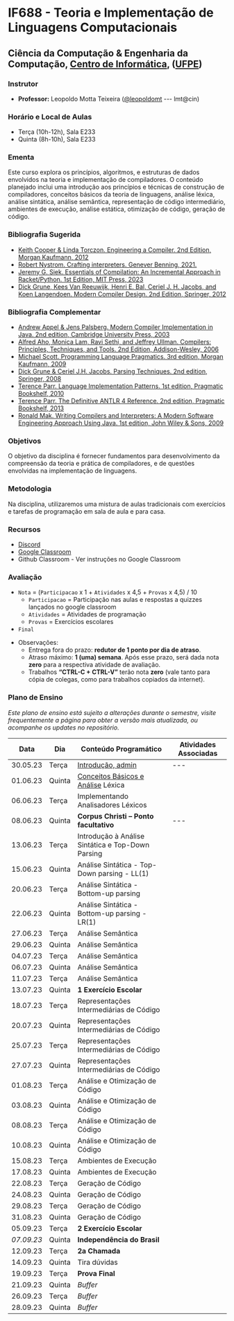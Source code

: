 # IF688 - Teoria e Implementação de Linguagens Computacionais

## Ciência da Computação & Engenharia da Computação, [Centro de Informática](http://www.cin.ufpe.br), ([UFPE](http://www.ufpe.br))

### Instrutor

* **Professor:** Leopoldo Motta Teixeira ([@leopoldomt](https://github.com/leopoldomt) --- lmt@cin)
  
### Horário e Local de Aulas

* Terça (10h-12h), Sala E233
* Quinta (8h-10h), Sala E233

### Ementa

Este curso explora os princípios, algoritmos, e estruturas de dados envolvidos na teoria e implementação de compiladores. 
O conteúdo planejado inclui uma introdução aos princípios e técnicas de construção de compiladores, conceitos básicos da teoria de linguagens, análise léxica, análise sintática, análise semântica, representação de código intermediário, ambientes de execução, análise estática, otimização de código, geração de código.

### Bibliografia Sugerida

- [Keith Cooper & Linda Torczon. Engineering a Compiler. 2nd Edition, Morgan Kaufmann, 2012](https://www.elsevier.com/books/engineering-a-compiler/cooper/978-0-12-088478-0)
- [Robert Nystrom. Crafting interpreters. Genever Benning, 2021.](https://craftinginterpreters.com/)
- [Jeremy G. Siek. Essentials of Compilation: An Incremental Approach in Racket/Python. 1st Edition, MIT Press, 2023](https://mitpress.mit.edu/9780262048248/essentials-of-compilation/)
- [Dick Grune, Kees Van Reeuwijk, Henri E. Bal, Ceriel J. H. Jacobs, and Koen Langendoen. Modern Compiler Design. 2nd Edition, Springer, 2012](https://dickgrune.com/Books/MCD_2nd_Edition/)

### Bibliografia Complementar
- [Andrew Appel & Jens Palsberg. Modern Compiler Implementation in Java. 2nd edition, Cambridge University Press, 2003](https://www.cs.princeton.edu/~appel/modern/java/)
- [Alfred Aho, Monica Lam, Ravi Sethi, and Jeffrey Ullman. Compilers: Principles, Techniques, and Tools. 2nd Edition, Addison-Wesley, 2006](http://dragonbook.stanford.edu)
- [Michael Scott. Programming Language Pragmatics. 3rd edition, Morgan Kaufmann, 2009](https://www.cs.rochester.edu/u/scott/pragmatics/3e/)
- [Dick Grune & Ceriel J.H. Jacobs. Parsing Techniques. 2nd edition, Springer, 2008](https://dickgrune.com/Books/PTAPG_2nd_Edition/)
- [Terence Parr. Language Implementation Patterns. 1st edition, Pragmatic Bookshelf, 2010](https://pragprog.com/book/tpdsl/language-implementation-patterns)
- [Terence Parr. The Definitive ANTLR 4 Reference. 2nd edition, Pragmatic Bookshelf, 2013](https://pragprog.com/book/tpantlr2/the-definitive-antlr-4-reference)
- [Ronald Mak. Writing Compilers and Interpreters: A Modern Software Engineering Approach Using Java. 1st edition, John Wiley & Sons, 2009](http://www.wiley.com/WileyCDA/WileyTitle/productCd-0470177071.html)

### Objetivos

O objetivo da disciplina é fornecer fundamentos para desenvolvimento da compreensão da teoria e prática de compiladores, e de questões envolvidas na implementação de linguagens.

### Metodologia

Na disciplina, utilizaremos uma mistura de aulas tradicionais com exercícios e tarefas de programação em sala de aula e para casa. 

### Recursos

- [Discord](https://discord.gg/QGTDeSVH)
- [Google Classroom](https://classroom.google.com/c/NTU0MjM5MDUwODI1?cjc=qshjvmw)
- Github Classroom - Ver instruções no Google Classroom


### Avaliação

* `Nota` = (`Participacao` x 1 + `Atividades` x 4,5 + `Provas` x 4,5) / 10 
  * `Participacao` = Participação nas aulas e respostas a quizzes lançados no google classroom
  * `Atividades` = Atividades de programação
  * `Provas` = Exercícios escolares
* `Final`

- Observações:
  - Entrega fora do prazo: **redutor de 1 ponto por dia de atraso**. 
  - Atraso máximo: **1 (uma) semana**. Após esse prazo, será dada nota **zero** para a respectiva atividade de avaliação.
  - Trabalhos **“CTRL-C + CTRL-V”** terão nota **zero** (vale tanto para cópia de colegas, como para trabalhos copiados da internet).

### Plano de Ensino

*Este plano de ensino está sujeito a alterações durante o semestre, visite frequentemente a página para obter a versão mais atualizada, ou acompanhe os updates no repositório.*


| Data | Dia | Conteúdo Programático | Atividades Associadas |
|-----------------|---------------|-----------------------|----------------------|
| 30.05.23        | Terça         |  [Introdução, admin](2023-05-30.md)                                |           ---           |
| 01.06.23        | Quinta        | [Conceitos Básicos e Análise](2023-06-01.md) Léxica                |                      |
| 06.06.23        | Terça         | Implementando Analisadores Léxicos                |                      |
| 08.06.23        | Quinta        | **Corpus Christi – Ponto facultativo**            | ---                  |
| 13.06.23        | Terça         | Introdução à Análise Sintática e Top-Down Parsing |                      |
| 15.06.23        | Quinta        | Análise Sintática - Top-Down parsing - LL(1) |                      |
| 20.06.23        | Terça         | Análise Sintática - Bottom-up parsing |                      |
| 22.06.23        | Quinta        | Análise Sintática - Bottom-up parsing - LR(1) |                      |
| 27.06.23        | Terça         | Análise Semântica     |                      |
| 29.06.23        | Quinta        | Análise Semântica     |                      |
| 04.07.23        | Terça         | Análise Semântica     |                      |
| 06.07.23        | Quinta        | Análise Semântica     |                      |
| 11.07.23        | Terça         | Análise Semântica     |                      |
| 13.07.23        | Quinta        | **1 Exercício Escolar**     |                      |
| 18.07.23        | Terça         | Representações Intermediárias de Código |                      |
| 20.07.23        | Quinta        | Representações Intermediárias de Código |                      |
| 25.07.23        | Terça         | Representações Intermediárias de Código |                      |
| 27.07.23        | Quinta        | Representações Intermediárias de Código |                      |
| 01.08.23        | Terça         | Análise e Otimização de Código |                      |
| 03.08.23        | Quinta        | Análise e Otimização de Código |                      |
| 08.08.23        | Terça         | Análise e Otimização de Código |                      |
| 10.08.23        | Quinta        | Análise e Otimização de Código |                      |
| 15.08.23        | Terça         | Ambientes de Execução |                      |
| 17.08.23        | Quinta        | Ambientes de Execução |                      |
| 22.08.23        | Terça         | Geração de Código |                      |
| 24.08.23        | Quinta        | Geração de Código |                      |
| 29.08.23        | Terça         | Geração de Código |                      |
| 31.08.23        | Quinta        | Geração de Código |                      |
| 05.09.23        | Terça         | **2 Exercício Escolar**     |                      |
| *07.09.23*      | Quinta        | **Independência do Brasil** |                      |
| 12.09.23        | Terça         | **2a Chamada**     |                      |
| 14.09.23        | Quinta        | Tira dúvidas |                      |
| 19.09.23        | Terça         | **Prova Final**     |                      |
| 21.09.23        | Quinta        | *Buffer*                      |                      |
| 26.09.23        | Terça         | *Buffer*                      |                      |
| 28.09.23        | Quinta        | *Buffer*                      |                      |